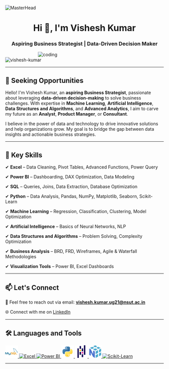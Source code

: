 ![MasterHead](https://camo.githubusercontent.com/f5a8ba4f28fe3ec8d5eb73dfa2303873b5d7122fb1ba08a5946e24d6c13e82c4/68747470733a2f2f6d656469612e6c6963646e2e636f6d2f646d732f696d6167652f4334443132415145536a37322d733567454b672f61727469636c652d636f7665725f696d6167652d736872696e6b5f3630305f323030302f302f313632363735333836373131303f653d3231343734383336343726763d6265746126743d4b6637594175775a74794347594c4e63682d4d676335654f432d376837754c5f646e424149677341465251)

<h1 align="center">Hi 👋, I'm Vishesh Kumar</h1>
<h3 align="center">Aspiring Business Strategist | Data-Driven Decision Maker</h3>

<img align="right" alt="coding" width="400" src="https://i.pinimg.com/originals/81/17/8b/81178b47a8598f0c81c4799f2cdd4057.gif">

<p align="left"> <img src="https://komarev.com/ghpvc/?username=vishesh-kumar&label=Profile%20views&color=0e75b6&style=flat" alt="vishesh-kumar" /> </p>

---

## 🚀 Seeking Opportunities

Hello! I'm Vishesh Kumar, an **aspiring Business Strategist**, passionate about leveraging **data-driven decision-making** to solve business challenges. With expertise in **Machine Learning**, **Artificial Intelligence**, **Data Structures and Algorithms**, and **Advanced Analytics**, I aim to carve my future as an **Analyst**, **Product Manager**, or **Consultant**. 

I believe in the power of data and technology to drive innovative solutions and help organizations grow. My goal is to bridge the gap between data insights and actionable business strategies.

---

## 🔹 Key Skills

✔ **Excel** – Data Cleaning, Pivot Tables, Advanced Functions, Power Query

✔ **Power BI** – Dashboarding, DAX Optimization, Data Modeling

✔ **SQL** – Queries, Joins, Data Extraction, Database Optimization

✔ **Python** – Data Analysis, Pandas, NumPy, Matplotlib, Seaborn, Scikit-Learn

✔ **Machine Learning** – Regression, Classification, Clustering, Model Optimization

✔ **Artificial Intelligence** – Basics of Neural Networks, NLP

✔ **Data Structures and Algorithms** – Problem Solving, Complexity Optimization

✔ **Business Analysis** – BRD, FRD, Wireframes, Agile & Waterfall Methodologies

✔ **Visualization Tools** – Power BI, Excel Dashboards

---

## 📫 Let's Connect

📩 Feel free to reach out via email: **vishesh.kumar.ug21@nsut.ac.in**

🌐 Connect with me on [LinkedIn](https://www.linkedin.com/in/vishesh-kumar-53b553346/)

---

## 🛠️ Languages and Tools

<p align="left">
  <a href="https://www.mysql.com/" target="_blank"> <img src="https://raw.githubusercontent.com/devicons/devicon/master/icons/mysql/mysql-original-wordmark.svg" alt="MySQL" width="40" height="40" /> </a>
  <a href="https://www.microsoft.com/en-us/microsoft-365/excel" target="_blank"> <img src="https://cdn.worldvectorlogo.com/logos/microsoft-excel-2013.svg" alt="Excel" width="40" height="40" /> </a>
  <a href="https://powerbi.microsoft.com/en-us/" target="_blank"> <img src="https://upload.wikimedia.org/wikipedia/commons/c/cf/New_Power_BI_Logo.svg" alt="Power BI" width="40" height="40" /> </a>
  <a href="https://www.python.org" target="_blank"> <img src="https://raw.githubusercontent.com/devicons/devicon/master/icons/python/python-original.svg" alt="Python" width="40" height="40" /> </a>
  <a href="https://pandas.pydata.org/" target="_blank"> <img src="https://raw.githubusercontent.com/devicons/devicon/master/icons/pandas/pandas-original.svg" alt="Pandas" width="40" height="40" /> </a>
  <a href="https://numpy.org/" target="_blank"> <img src="https://raw.githubusercontent.com/devicons/devicon/master/icons/numpy/numpy-original.svg" alt="NumPy" width="40" height="40" /> </a>
  <a href="https://scikit-learn.org/" target="_blank"> <img src="https://upload.wikimedia.org/wikipedia/commons/0/05/Scikit_learn_logo_small.svg" alt="Scikit-Learn" width="40" height="40" /> </a>
</p>

---
